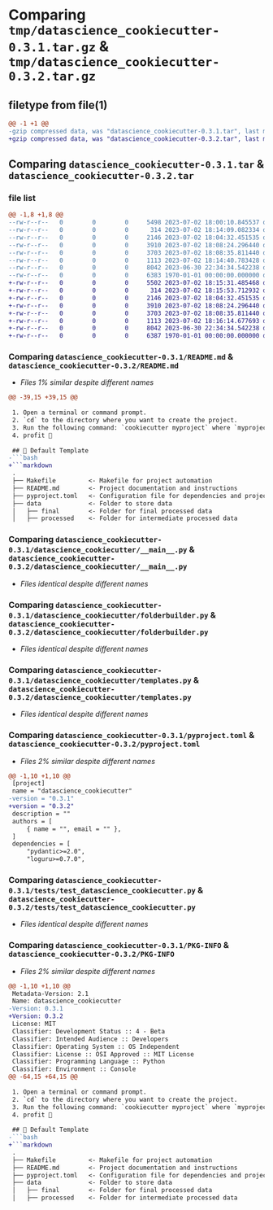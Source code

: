 # Comparing `tmp/datascience_cookiecutter-0.3.1.tar.gz` & `tmp/datascience_cookiecutter-0.3.2.tar.gz`

## filetype from file(1)

```diff
@@ -1 +1 @@
-gzip compressed data, was "datascience_cookiecutter-0.3.1.tar", last modified: Sun Jul  2 18:14:40 2023, max compression
+gzip compressed data, was "datascience_cookiecutter-0.3.2.tar", last modified: Sun Jul  2 18:16:14 2023, max compression
```

## Comparing `datascience_cookiecutter-0.3.1.tar` & `datascience_cookiecutter-0.3.2.tar`

### file list

```diff
@@ -1,8 +1,8 @@
--rw-r--r--   0        0        0     5498 2023-07-02 18:00:10.845537 datascience_cookiecutter-0.3.1/README.md
--rw-r--r--   0        0        0      314 2023-07-02 18:14:09.082334 datascience_cookiecutter-0.3.1/datascience_cookiecutter/__init__.py
--rw-r--r--   0        0        0     2146 2023-07-02 18:04:32.451535 datascience_cookiecutter-0.3.1/datascience_cookiecutter/__main__.py
--rw-r--r--   0        0        0     3910 2023-07-02 18:08:24.296440 datascience_cookiecutter-0.3.1/datascience_cookiecutter/folderbuilder.py
--rw-r--r--   0        0        0     3703 2023-07-02 18:08:35.811440 datascience_cookiecutter-0.3.1/datascience_cookiecutter/templates.py
--rw-r--r--   0        0        0     1113 2023-07-02 18:14:40.783428 datascience_cookiecutter-0.3.1/pyproject.toml
--rw-r--r--   0        0        0     8042 2023-06-30 22:34:34.542238 datascience_cookiecutter-0.3.1/tests/test_datascience_cookiecutter.py
--rw-r--r--   0        0        0     6383 1970-01-01 00:00:00.000000 datascience_cookiecutter-0.3.1/PKG-INFO
+-rw-r--r--   0        0        0     5502 2023-07-02 18:15:31.485468 datascience_cookiecutter-0.3.2/README.md
+-rw-r--r--   0        0        0      314 2023-07-02 18:15:53.712932 datascience_cookiecutter-0.3.2/datascience_cookiecutter/__init__.py
+-rw-r--r--   0        0        0     2146 2023-07-02 18:04:32.451535 datascience_cookiecutter-0.3.2/datascience_cookiecutter/__main__.py
+-rw-r--r--   0        0        0     3910 2023-07-02 18:08:24.296440 datascience_cookiecutter-0.3.2/datascience_cookiecutter/folderbuilder.py
+-rw-r--r--   0        0        0     3703 2023-07-02 18:08:35.811440 datascience_cookiecutter-0.3.2/datascience_cookiecutter/templates.py
+-rw-r--r--   0        0        0     1113 2023-07-02 18:16:14.677693 datascience_cookiecutter-0.3.2/pyproject.toml
+-rw-r--r--   0        0        0     8042 2023-06-30 22:34:34.542238 datascience_cookiecutter-0.3.2/tests/test_datascience_cookiecutter.py
+-rw-r--r--   0        0        0     6387 1970-01-01 00:00:00.000000 datascience_cookiecutter-0.3.2/PKG-INFO
```

### Comparing `datascience_cookiecutter-0.3.1/README.md` & `datascience_cookiecutter-0.3.2/README.md`

 * *Files 1% similar despite different names*

```diff
@@ -39,15 +39,15 @@
 
 1. Open a terminal or command prompt.
 2. `cd` to the directory where you want to create the project.
 3. Run the following command: `cookiecutter myproject` where `myproject` is the name of your project.
 4. profit 🎉
 
 ## 📁 Default Template
-```bash
+```markdown
 .
 ├── Makefile         <- Makefile for project automation
 ├── README.md        <- Project documentation and instructions
 ├── pyproject.toml   <- Configuration file for dependencies and project metadata
 ├── data             <- Folder to store data
 │   ├── final        <- Folder for final processed data
 │   ├── processed    <- Folder for intermediate processed data
```

### Comparing `datascience_cookiecutter-0.3.1/datascience_cookiecutter/__main__.py` & `datascience_cookiecutter-0.3.2/datascience_cookiecutter/__main__.py`

 * *Files identical despite different names*

### Comparing `datascience_cookiecutter-0.3.1/datascience_cookiecutter/folderbuilder.py` & `datascience_cookiecutter-0.3.2/datascience_cookiecutter/folderbuilder.py`

 * *Files identical despite different names*

### Comparing `datascience_cookiecutter-0.3.1/datascience_cookiecutter/templates.py` & `datascience_cookiecutter-0.3.2/datascience_cookiecutter/templates.py`

 * *Files identical despite different names*

### Comparing `datascience_cookiecutter-0.3.1/pyproject.toml` & `datascience_cookiecutter-0.3.2/pyproject.toml`

 * *Files 2% similar despite different names*

```diff
@@ -1,10 +1,10 @@
 [project]
 name = "datascience_cookiecutter"
-version = "0.3.1"
+version = "0.3.2"
 description = ""
 authors = [
     { name = "", email = "" },
 ]
 dependencies = [
     "pydantic>=2.0",
     "loguru>=0.7.0",
```

### Comparing `datascience_cookiecutter-0.3.1/tests/test_datascience_cookiecutter.py` & `datascience_cookiecutter-0.3.2/tests/test_datascience_cookiecutter.py`

 * *Files identical despite different names*

### Comparing `datascience_cookiecutter-0.3.1/PKG-INFO` & `datascience_cookiecutter-0.3.2/PKG-INFO`

 * *Files 2% similar despite different names*

```diff
@@ -1,10 +1,10 @@
 Metadata-Version: 2.1
 Name: datascience_cookiecutter
-Version: 0.3.1
+Version: 0.3.2
 License: MIT
 Classifier: Development Status :: 4 - Beta
 Classifier: Intended Audience :: Developers
 Classifier: Operating System :: OS Independent
 Classifier: License :: OSI Approved :: MIT License
 Classifier: Programming Language :: Python
 Classifier: Environment :: Console
@@ -64,15 +64,15 @@
 
 1. Open a terminal or command prompt.
 2. `cd` to the directory where you want to create the project.
 3. Run the following command: `cookiecutter myproject` where `myproject` is the name of your project.
 4. profit 🎉
 
 ## 📁 Default Template
-```bash
+```markdown
 .
 ├── Makefile         <- Makefile for project automation
 ├── README.md        <- Project documentation and instructions
 ├── pyproject.toml   <- Configuration file for dependencies and project metadata
 ├── data             <- Folder to store data
 │   ├── final        <- Folder for final processed data
 │   ├── processed    <- Folder for intermediate processed data
```

